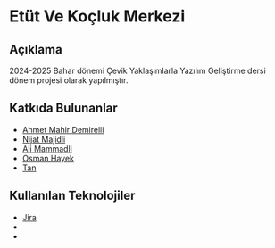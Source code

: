 # Etüt Ve Koçluk Merkezi

## Açıklama
2024-2025 Bahar dönemi Çevik Yaklaşımlarla Yazılım Geliştirme dersi dönem projesi olarak yapılmıştır.

## Katkıda Bulunanlar
- [Ahmet Mahir Demirelli](https://github.com/Ahmet-MahirDEMIRELLI)
- [Nijat Majidli](https://google.com)
- [Ali Mammadli](https://google.com)
- [Osman Hayek](https://google.com)
- [Tan](https://github.com/Ghurstird)

## Kullanılan Teknolojiler
- [Jira](https://google.com)
- 
- 

